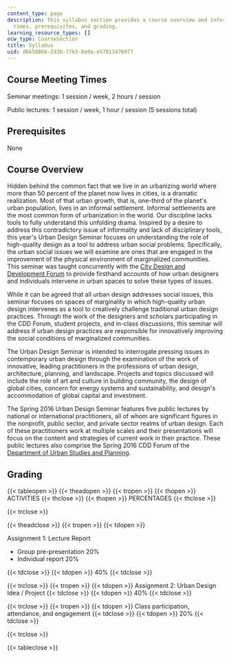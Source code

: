 ```yaml
---
content_type: page
description: This syllabus section provides a course overview and information on meeting
  times, prerequisites, and grading.
learning_resource_types: []
ocw_type: CourseSection
title: Syllabus
uid: d665886b-2d3b-77b3-8e0a-e57011476977
---
```


Course Meeting Times
--------------------

Seminar meetings: 1 session / week, 2 hours / session

Public lectures: 1 session / week, 1 hour / session (5 sessions total) 

Prerequisites
-------------

None

Course Overview
---------------

Hidden behind the common fact that we live in an urbanizing world where more than 50 percent of the planet now lives in cities, is a dramatic realization. Most of that urban growth, that is, one-third of the planet's urban population, lives in an informal settlement. Informal settlements are the most common form of urbanization in the world. Our discipline lacks tools to fully understand this unfolding drama. Inspired by a desire to address this contradictory issue of informality and lack of disciplinary tools, this year's Urban Design Seminar focuses on understanding the role of high-quality design as a tool to address urban social problems. Specifically, the urban social issues we will examine are ones that are engaged in the improvement of the physical environment of marginalized communities. This seminar was taught concurrently with the [City Design and Development Forum](https://dusp.mit.edu/cdd/program/overview) to provide firsthand accounts of how urban designers and individuals intervene in urban spaces to solve these types of issues.

While it can be agreed that all urban design addresses social issues, this seminar focuses on spaces of marginality in which high-quality urban design intervenes as a tool to creatively challenge traditional urban design practices. Through the work of the designers and scholars participating in the CDD Forum, student projects, and in-class discussions, this seminar will address if urban design practices are responsible for innovatively improving the social conditions of marginalized communities.

The Urban Design Seminar is intended to interrogate pressing issues in contemporary urban design through the examination of the work of innovative, leading practitioners in the professions of urban design, architecture, planning, and landscape. Projects and topics discussed will include the role of art and culture in building community, the design of global cities, concern for energy systems and sustainability, and design's accommodation of global capital and investment.

The Spring 2016 Urban Design Seminar features five public lectures by national or international practitioners, all of whom are significant figures in the nonprofit, public sector, and private sector realms of urban design. Each of these practitioners work at multiple scales and their presentations will focus on the content and strategies of current work in their practice. These public lectures also comprise the Spring 2016 CDD Forum of the [Department of Urban Studies and Planning](https://dusp.mit.edu/).

Grading
-------

{{< tableopen >}}
{{< theadopen >}}
{{< tropen >}}
{{< thopen >}}
ACTIVITIES
{{< thclose >}}
{{< thopen >}}
PERCENTAGES
{{< thclose >}}

{{< trclose >}}

{{< theadclose >}}
{{< tropen >}}
{{< tdopen >}}


Assignment 1: Lecture Report

*   Group pre-presentation 20%
*   Individual report 20%


{{< tdclose >}}
{{< tdopen >}}
40%
{{< tdclose >}}

{{< trclose >}}
{{< tropen >}}
{{< tdopen >}}
Assignment 2: Urban Design Idea / Project
{{< tdclose >}}
{{< tdopen >}}
40%
{{< tdclose >}}

{{< trclose >}}
{{< tropen >}}
{{< tdopen >}}
Class participation, attendance, and engagement
{{< tdclose >}}
{{< tdopen >}}
20%
{{< tdclose >}}

{{< trclose >}}

{{< tableclose >}}